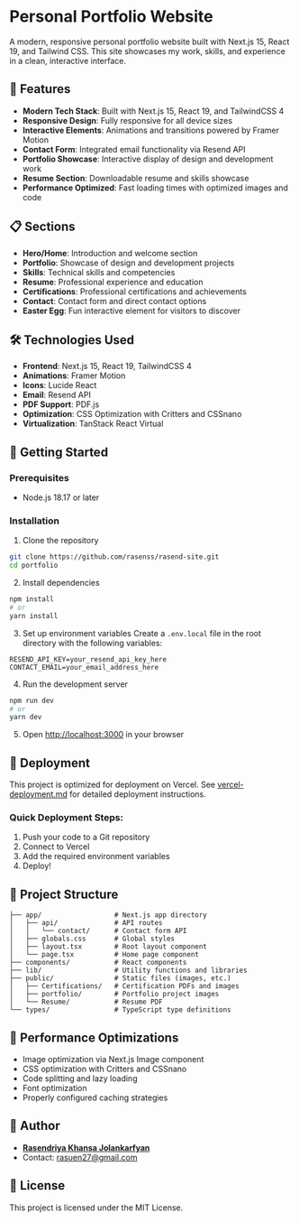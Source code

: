 # Personal Portfolio Website

A modern, responsive personal portfolio website built with Next.js 15, React 19, and Tailwind CSS. This site showcases my work, skills, and experience in a clean, interactive interface.


## 🚀 Features

- **Modern Tech Stack**: Built with Next.js 15, React 19, and TailwindCSS 4
- **Responsive Design**: Fully responsive for all device sizes
- **Interactive Elements**: Animations and transitions powered by Framer Motion
- **Contact Form**: Integrated email functionality via Resend API
- **Portfolio Showcase**: Interactive display of design and development work
- **Resume Section**: Downloadable resume and skills showcase
- **Performance Optimized**: Fast loading times with optimized images and code

## 📋 Sections

- **Hero/Home**: Introduction and welcome section
- **Portfolio**: Showcase of design and development projects
- **Skills**: Technical skills and competencies
- **Resume**: Professional experience and education
- **Certifications**: Professional certifications and achievements
- **Contact**: Contact form and direct contact options
- **Easter Egg**: Fun interactive element for visitors to discover

## 🛠️ Technologies Used

- **Frontend**: Next.js 15, React 19, TailwindCSS 4
- **Animations**: Framer Motion
- **Icons**: Lucide React
- **Email**: Resend API
- **PDF Support**: PDF.js
- **Optimization**: CSS Optimization with Critters and CSSnano
- **Virtualization**: TanStack React Virtual

## 🚀 Getting Started

### Prerequisites
- Node.js 18.17 or later

### Installation

1. Clone the repository
```bash
git clone https://github.com/rasenss/rasend-site.git
cd portfolio
```

2. Install dependencies
```bash
npm install
# or
yarn install
```

3. Set up environment variables
Create a `.env.local` file in the root directory with the following variables:
```
RESEND_API_KEY=your_resend_api_key_here
CONTACT_EMAIL=your_email_address_here
```

4. Run the development server
```bash
npm run dev
# or
yarn dev
```

5. Open [http://localhost:3000](http://localhost:3000) in your browser

## 🚢 Deployment

This project is optimized for deployment on Vercel. See [vercel-deployment.md](vercel-deployment.md) for detailed deployment instructions.

### Quick Deployment Steps:

1. Push your code to a Git repository
2. Connect to Vercel
3. Add the required environment variables
4. Deploy!

## 📝 Project Structure

```
├── app/                  # Next.js app directory
│   ├── api/              # API routes
│   │   └── contact/      # Contact form API
│   ├── globals.css       # Global styles
│   ├── layout.tsx        # Root layout component
│   └── page.tsx          # Home page component
├── components/           # React components
├── lib/                  # Utility functions and libraries
├── public/               # Static files (images, etc.)
│   ├── Certifications/   # Certification PDFs and images
│   ├── portfolio/        # Portfolio project images
│   └── Resume/           # Resume PDF
└── types/                # TypeScript type definitions
```

## 🧪 Performance Optimizations

- Image optimization via Next.js Image component
- CSS optimization with Critters and CSSnano
- Code splitting and lazy loading
- Font optimization
- Properly configured caching strategies

## 👤 Author

- **[Rasendriya Khansa Jolankarfyan](https://github.com/rasenss)**
- Contact: rasuen27@gmail.com

## 📄 License

This project is licensed under the MIT License.
